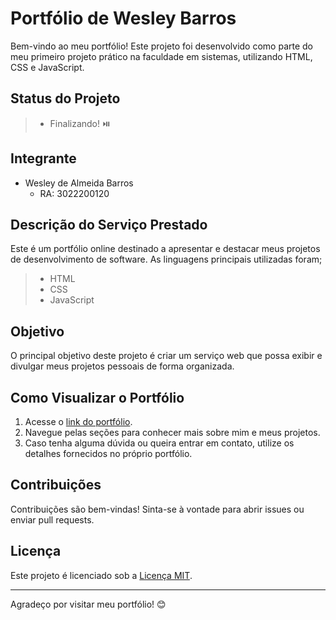 # Portfólio de Wesley Barros

Bem-vindo ao meu portfólio! Este projeto foi desenvolvido como parte do meu primeiro projeto prático na faculdade em sistemas, utilizando HTML, CSS e JavaScript.

## Status do Projeto

> * Finalizando! ⏯️

## Integrante

- Wesley de Almeida Barros
  - RA: 3022200120

## Descrição do Serviço Prestado

Este é um portfólio online destinado a apresentar e destacar meus projetos de desenvolvimento de software. As linguagens principais utilizadas foram;

> * HTML
> * CSS
> * JavaScript

## Objetivo

O principal objetivo deste projeto é criar um serviço web que possa exibir e divulgar meus projetos pessoais de forma organizada.

## Como Visualizar o Portfólio

1. Acesse o [link do portfólio](https://wesleybarrosprogramador.netlify.app).
2. Navegue pelas seções para conhecer mais sobre mim e meus projetos.
3. Caso tenha alguma dúvida ou queira entrar em contato, utilize os detalhes fornecidos no próprio portfólio.

## Contribuições

Contribuições são bem-vindas! Sinta-se à vontade para abrir issues ou enviar pull requests.

## Licença

Este projeto é licenciado sob a [Licença MIT](LICENSE).

---

Agradeço por visitar meu portfólio! 😊

